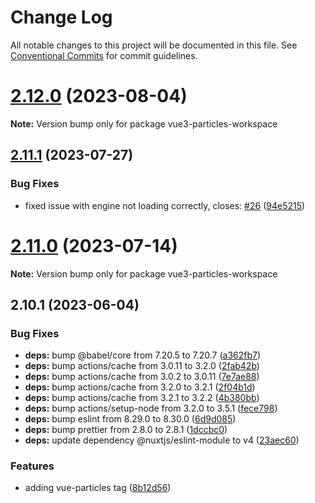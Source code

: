 # Change Log

All notable changes to this project will be documented in this file.
See [Conventional Commits](https://conventionalcommits.org) for commit guidelines.

# [2.12.0](https://github.com/tsparticles/vue3/compare/v2.11.1...v2.12.0) (2023-08-04)

**Note:** Version bump only for package vue3-particles-workspace





## [2.11.1](https://github.com/tsparticles/vue3/compare/v2.11.0...v2.11.1) (2023-07-27)


### Bug Fixes

* fixed issue with engine not loading correctly, closes: [#26](https://github.com/tsparticles/vue3/issues/26) ([94e5215](https://github.com/tsparticles/vue3/commit/94e521546b7ed008d7b980e999ca30d0ce3d49db))





# [2.11.0](https://github.com/tsparticles/vue3/compare/v2.10.1...v2.11.0) (2023-07-14)

**Note:** Version bump only for package vue3-particles-workspace





## 2.10.1 (2023-06-04)


### Bug Fixes

* **deps:** bump @babel/core from 7.20.5 to 7.20.7 ([a362fb7](https://github.com/tsparticles/vue3/commit/a362fb740242cf23528b78d24e2ba82139ab1fe1))
* **deps:** bump actions/cache from 3.0.11 to 3.2.0 ([2fab42b](https://github.com/tsparticles/vue3/commit/2fab42becaa5548f0c3b785497b1c6f7f78e2ec8))
* **deps:** bump actions/cache from 3.0.2 to 3.0.11 ([7e7ae88](https://github.com/tsparticles/vue3/commit/7e7ae8899a4c2cb020877e18cab2b4602b51dc70))
* **deps:** bump actions/cache from 3.2.0 to 3.2.1 ([2f04b1d](https://github.com/tsparticles/vue3/commit/2f04b1d4f8b471193f260c4208bc9aaef4aa815a))
* **deps:** bump actions/cache from 3.2.1 to 3.2.2 ([4b380bb](https://github.com/tsparticles/vue3/commit/4b380bbba7f08f0d62e7f91a3799b1445ab92eb8))
* **deps:** bump actions/setup-node from 3.2.0 to 3.5.1 ([fece798](https://github.com/tsparticles/vue3/commit/fece79840f9c772f41958ff302dd16fa9dcbc2c8))
* **deps:** bump eslint from 8.29.0 to 8.30.0 ([6d9d085](https://github.com/tsparticles/vue3/commit/6d9d0856c62b643b8d6e159d9b09ba06053c9867))
* **deps:** bump prettier from 2.8.0 to 2.8.1 ([1dccbc0](https://github.com/tsparticles/vue3/commit/1dccbc099d87abe3d282dccd8282ca62e25f0bcd))
* **deps:** update dependency @nuxtjs/eslint-module to v4 ([23aec60](https://github.com/tsparticles/vue3/commit/23aec600eab35cedabb171e574b913d511977fed))


### Features

* adding vue-particles tag ([8b12d56](https://github.com/tsparticles/vue3/commit/8b12d5654515d52729ea7902f5e16806ddd48422))
